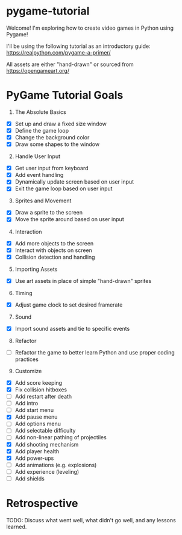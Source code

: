# pygame-tutorial
Welcome! I'm exploring how to create video games in Python using Pygame!

I'll be using the following tutorial as an introductory guide: https://realpython.com/pygame-a-primer/

All assets are either "hand-drawn" or sourced from https://opengameart.org/

# PyGame Tutorial Goals
1) The Absolute Basics
- [x] Set up and draw a fixed size window
- [x] Define the game loop
- [x] Change the background color
- [x] Draw some shapes to the window

2) Handle User Input
- [x] Get user input from keyboard
- [x] Add event handling
- [x] Dynamically update screen based on user input
- [x] Exit the game loop based on user input

3) Sprites and Movement
- [x] Draw a sprite to the screen
- [x] Move the sprite around based on user input

4) Interaction
- [x] Add more objects to the screen
- [x] Interact with objects on screen
- [x] Collision detection and handling

5) Importing Assets
- [x] Use art assets in place of simple "hand-drawn" sprites

6) Timing
- [x] Adjust game clock to set desired framerate

7) Sound
- [x] Import sound assets and tie to specific events

8) Refactor
- [ ] Refactor the game to better learn Python and use proper coding practices

9) Customize
- [x] Add score keeping
- [x] Fix collision hitboxes
- [ ] Add restart after death
- [ ] Add intro
- [ ] Add start menu
- [x] Add pause menu
- [ ] Add options menu
- [ ] Add selectable difficulty
- [ ] Add non-linear pathing of projectiles
- [x] Add shooting mechanism
- [x] Add player health
- [x] Add power-ups
- [ ] Add animations (e.g. explosions)
- [ ] Add experience (leveling)
- [ ] Add shields

# Retrospective
TODO: Discuss what went well, what didn't go well, and any lessons learned.